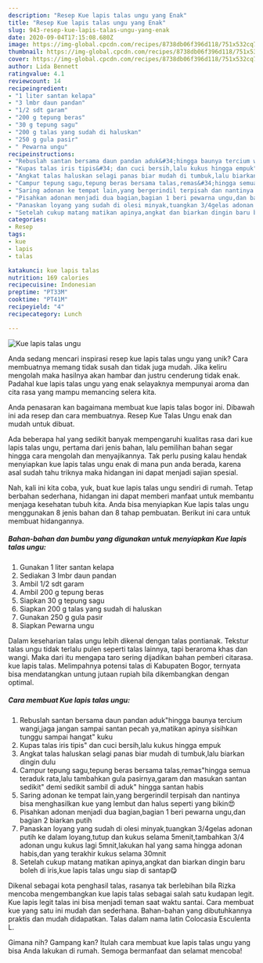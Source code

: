 ```yaml
---
description: "Resep Kue lapis talas ungu yang Enak"
title: "Resep Kue lapis talas ungu yang Enak"
slug: 943-resep-kue-lapis-talas-ungu-yang-enak
date: 2020-09-04T17:15:08.680Z
image: https://img-global.cpcdn.com/recipes/8738db06f396d118/751x532cq70/kue-lapis-talas-ungu-foto-resep-utama.jpg
thumbnail: https://img-global.cpcdn.com/recipes/8738db06f396d118/751x532cq70/kue-lapis-talas-ungu-foto-resep-utama.jpg
cover: https://img-global.cpcdn.com/recipes/8738db06f396d118/751x532cq70/kue-lapis-talas-ungu-foto-resep-utama.jpg
author: Lida Bennett
ratingvalue: 4.1
reviewcount: 14
recipeingredient:
- "1 liter santan kelapa"
- "3 lmbr daun pandan"
- "1/2 sdt garam"
- "200 g tepung beras"
- "30 g tepung sagu"
- "200 g talas yang sudah di haluskan"
- "250 g gula pasir"
- " Pewarna ungu"
recipeinstructions:
- "Rebuslah santan bersama daun pandan aduk&#34;hingga baunya tercium wangi,jaga jangan sampai santan pecah ya,matikan apinya sisihkan tunggu sampai hangat&#34; kuku"
- "Kupas talas iris tipis&#34; dan cuci bersih,lalu kukus hingga empuk"
- "Angkat talas haluskan selagi panas biar mudah di tumbuk,lalu biarkan dingin dulu"
- "Campur tepung sagu,tepung beras bersama talas,remas&#34;hingga semua teraduk rata,lalu tambahkan gula pasirnya,garam dan masukan santan sedikit&#34; demi sedikit sambil di aduk&#34; hingga santan habis"
- "Saring adonan ke tempat lain,yang bergerindil terpisah dan nantinya bisa menghasilkan kue yang lembut dan halus seperti yang bikin😍"
- "Pisahkan adonan menjadi dua bagian,bagian 1 beri pewarna ungu,dan bagian 2 biarkan putih"
- "Panaskan loyang yang sudah di olesi minyak,tuangkan 3/4gelas adonan putih ke dalam loyang,tutup dan kukus selama 5menit,tambahkan 3/4 adonan ungu kukus lagi 5mnit,lakukan hal yang sama hingga adonan habis,dan yang terakhir kukus selama 30mnit"
- "Setelah cukup matang matikan apinya,angkat dan biarkan dingin baru boleh di iris,kue lapis talas ungu siap di santap😋"
categories:
- Resep
tags:
- kue
- lapis
- talas

katakunci: kue lapis talas 
nutrition: 169 calories
recipecuisine: Indonesian
preptime: "PT33M"
cooktime: "PT41M"
recipeyield: "4"
recipecategory: Lunch

---
```



![Kue lapis talas ungu](https://img-global.cpcdn.com/recipes/8738db06f396d118/751x532cq70/kue-lapis-talas-ungu-foto-resep-utama.jpg)

Anda sedang mencari inspirasi resep kue lapis talas ungu yang unik? Cara membuatnya memang tidak susah dan tidak juga mudah. Jika keliru mengolah maka hasilnya akan hambar dan justru cenderung tidak enak. Padahal kue lapis talas ungu yang enak selayaknya mempunyai aroma dan cita rasa yang mampu memancing selera kita.

Anda penasaran kan bagaimana membuat kue lapis talas bogor ini. Dibawah ini ada resep dan cara membuatnya. Resep Kue Talas Ungu enak dan mudah untuk dibuat.

Ada beberapa hal yang sedikit banyak mempengaruhi kualitas rasa dari kue lapis talas ungu, pertama dari jenis bahan, lalu pemilihan bahan segar hingga cara mengolah dan menyajikannya. Tak perlu pusing kalau hendak menyiapkan kue lapis talas ungu enak di mana pun anda berada, karena asal sudah tahu triknya maka hidangan ini dapat menjadi sajian spesial.


Nah, kali ini kita coba, yuk, buat kue lapis talas ungu sendiri di rumah. Tetap berbahan sederhana, hidangan ini dapat memberi manfaat untuk membantu menjaga kesehatan tubuh kita. Anda bisa menyiapkan Kue lapis talas ungu menggunakan 8 jenis bahan dan 8 tahap pembuatan. Berikut ini cara untuk membuat hidangannya.

<!--inarticleads1-->

##### Bahan-bahan dan bumbu yang digunakan untuk menyiapkan Kue lapis talas ungu:

1. Gunakan 1 liter santan kelapa
1. Sediakan 3 lmbr daun pandan
1. Ambil 1/2 sdt garam
1. Ambil 200 g tepung beras
1. Siapkan 30 g tepung sagu
1. Siapkan 200 g talas yang sudah di haluskan
1. Gunakan 250 g gula pasir
1. Siapkan  Pewarna ungu


Dalam keseharian talas ungu lebih dikenal dengan talas pontianak. Tekstur talas ungu tidak terlalu pulen seperti talas lainnya, tapi beraroma khas dan wangi. Maka dari itu mengapa taro sering dijadikan bahan pemberi citarasa. kue lapis talas. Melimpahnya potensi talas di Kabupaten Bogor, ternyata bisa mendatangkan untung jutaan rupiah bila dikembangkan dengan optimal. 

<!--inarticleads2-->

##### Cara membuat Kue lapis talas ungu:

1. Rebuslah santan bersama daun pandan aduk&#34;hingga baunya tercium wangi,jaga jangan sampai santan pecah ya,matikan apinya sisihkan tunggu sampai hangat&#34; kuku
1. Kupas talas iris tipis&#34; dan cuci bersih,lalu kukus hingga empuk
1. Angkat talas haluskan selagi panas biar mudah di tumbuk,lalu biarkan dingin dulu
1. Campur tepung sagu,tepung beras bersama talas,remas&#34;hingga semua teraduk rata,lalu tambahkan gula pasirnya,garam dan masukan santan sedikit&#34; demi sedikit sambil di aduk&#34; hingga santan habis
1. Saring adonan ke tempat lain,yang bergerindil terpisah dan nantinya bisa menghasilkan kue yang lembut dan halus seperti yang bikin😍
1. Pisahkan adonan menjadi dua bagian,bagian 1 beri pewarna ungu,dan bagian 2 biarkan putih
1. Panaskan loyang yang sudah di olesi minyak,tuangkan 3/4gelas adonan putih ke dalam loyang,tutup dan kukus selama 5menit,tambahkan 3/4 adonan ungu kukus lagi 5mnit,lakukan hal yang sama hingga adonan habis,dan yang terakhir kukus selama 30mnit
1. Setelah cukup matang matikan apinya,angkat dan biarkan dingin baru boleh di iris,kue lapis talas ungu siap di santap😋


Dikenal sebagai kota penghasil talas, rasanya tak berlebihan bila Rizka mencoba mengembangkan kue lapis talas sebagai salah satu kudapan legit. Kue lapis legit talas ini bisa menjadi teman saat waktu santai. Cara membuat kue yang satu ini mudah dan sederhana. Bahan-bahan yang dibutuhkannya praktis dan mudah didapatkan. Talas dalam nama latin Colocasia Esculenta L. 

Gimana nih? Gampang kan? Itulah cara membuat kue lapis talas ungu yang bisa Anda lakukan di rumah. Semoga bermanfaat dan selamat mencoba!
